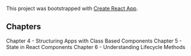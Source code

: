 This project was bootstrapped with [Create React App](https://github.com/facebook/create-react-app).

## Chapters

Chapter 4 - Structuring Apps with Class Based Components
Chapter 5 - State in React Components
Chapter 6 - Understanding Lifecycle Methods
